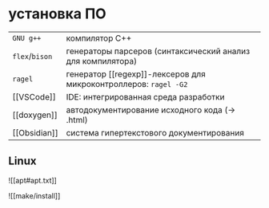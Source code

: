 # установка ПО

|||
|-|-|
`GNU g++` | компилятор C++
`flex`/`bison` | генераторы парсеров (синтаксический анализ для компилятора)
`ragel` | генератор [[regexp]]-лексеров для микроконтроллеров: `ragel -G2`
[[VSCode]] | IDE: интегрированная среда разработки
[[doxygen]] | автодокументирование исходного кода (-> .html)
[[Obsidian]] | система гипертекстового документирования

## Linux

![[apt#apt.txt]]

![[make/install]]
